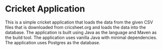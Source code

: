 # Cricket Application
This is a simple cricket application that loads the data from the given CSV files that is downloaded from
cricsheet.org and loads the data into the database. The application is built using Java as the language and Maven as the
build tool. The application uses vanilla Java with minimal dependencies. The application uses Postgres as the database.
